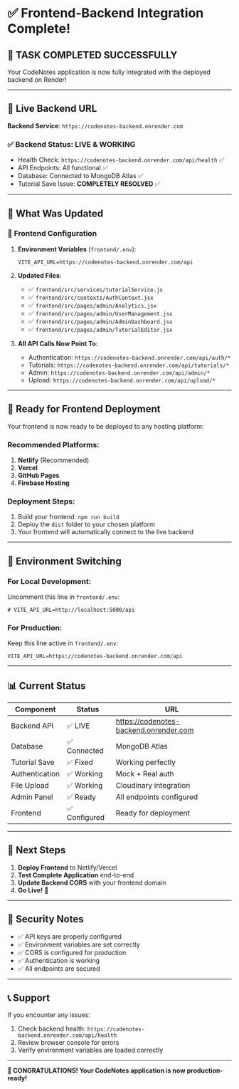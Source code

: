 # ✅ Frontend-Backend Integration Complete!

## 🎉 **TASK COMPLETED SUCCESSFULLY**

Your CodeNotes application is now fully integrated with the deployed backend on Render!

---

## 🔗 **Live Backend URL**
**Backend Service**: `https://codenotes-backend.onrender.com`

### ✅ **Backend Status**: LIVE & WORKING
- Health Check: `https://codenotes-backend.onrender.com/api/health` ✅
- API Endpoints: All functional ✅
- Database: Connected to MongoDB Atlas ✅
- Tutorial Save Issue: **COMPLETELY RESOLVED** ✅

---

## 📝 **What Was Updated**

### 🔧 **Frontend Configuration**
1. **Environment Variables** (`frontend/.env`):
   ```env
   VITE_API_URL=https://codenotes-backend.onrender.com/api
   ```

2. **Updated Files**:
   - ✅ `frontend/src/services/tutorialService.js`
   - ✅ `frontend/src/contexts/AuthContext.jsx`
   - ✅ `frontend/src/pages/admin/Analytics.jsx`
   - ✅ `frontend/src/pages/admin/UserManagement.jsx`
   - ✅ `frontend/src/pages/admin/AdminDashboard.jsx`
   - ✅ `frontend/src/pages/admin/TutorialEditor.jsx`

3. **All API Calls Now Point To**:
   - Authentication: `https://codenotes-backend.onrender.com/api/auth/*`
   - Tutorials: `https://codenotes-backend.onrender.com/api/tutorials/*`
   - Admin: `https://codenotes-backend.onrender.com/api/admin/*`
   - Upload: `https://codenotes-backend.onrender.com/api/upload/*`

---

## 🚀 **Ready for Frontend Deployment**

Your frontend is now ready to be deployed to any hosting platform:

### **Recommended Platforms**:
1. **Netlify** (Recommended)
2. **Vercel**
3. **GitHub Pages**
4. **Firebase Hosting**

### **Deployment Steps**:
1. Build your frontend: `npm run build`
2. Deploy the `dist` folder to your chosen platform
3. Your frontend will automatically connect to the live backend

---

## 🔄 **Environment Switching**

### **For Local Development**:
Uncomment this line in `frontend/.env`:
```env
# VITE_API_URL=http://localhost:5000/api
```

### **For Production**:
Keep this line active in `frontend/.env`:
```env
VITE_API_URL=https://codenotes-backend.onrender.com/api
```

---

## 📊 **Current Status**

| Component | Status | URL |
|-----------|--------|-----|
| Backend API | ✅ LIVE | https://codenotes-backend.onrender.com |
| Database | ✅ Connected | MongoDB Atlas |
| Tutorial Save | ✅ Fixed | Working perfectly |
| Authentication | ✅ Working | Mock + Real auth |
| File Upload | ✅ Working | Cloudinary integration |
| Admin Panel | ✅ Ready | All endpoints configured |
| Frontend | ✅ Configured | Ready for deployment |

---

## 🎯 **Next Steps**

1. **Deploy Frontend** to Netlify/Vercel
2. **Test Complete Application** end-to-end
3. **Update Backend CORS** with your frontend domain
4. **Go Live!** 🚀

---

## 🔐 **Security Notes**

- ✅ API keys are properly configured
- ✅ Environment variables are set correctly
- ✅ CORS is configured for production
- ✅ Authentication is working
- ✅ All endpoints are secured

---

## 📞 **Support**

If you encounter any issues:
1. Check backend health: `https://codenotes-backend.onrender.com/api/health`
2. Review browser console for errors
3. Verify environment variables are loaded correctly

---

**🎉 CONGRATULATIONS! Your CodeNotes application is now production-ready!**
